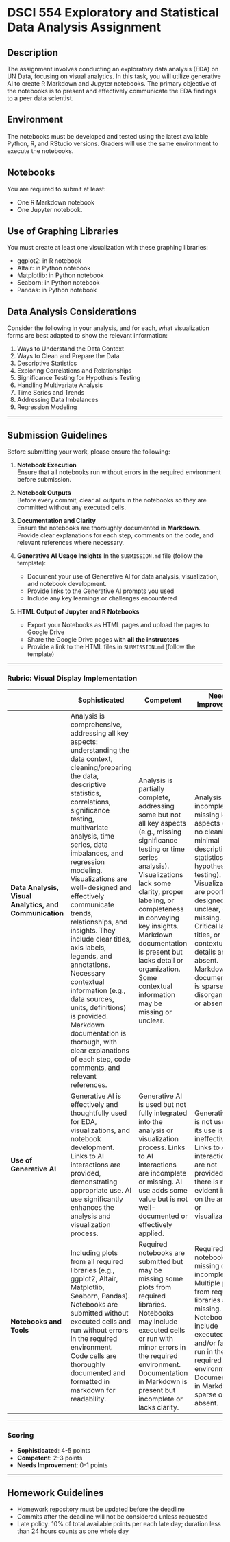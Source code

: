 # DSCI 554 Exploratory and Statistical Data Analysis Assignment


## Description

The assignment involves conducting an exploratory data analysis (EDA) on UN Data, focusing on visual analytics. In this task, you will utilize generative AI to create R Markdown and Jupyter notebooks. The primary objective of the notebooks is to present and effectively communicate the EDA findings to a peer data scientist. 

## Environment

The notebooks must be developed and tested using the latest available Python, R, and RStudio versions. Graders will use the same environment to execute the notebooks.

## Notebooks

You are required to submit at least:
- One R Markdown notebook
- One Jupyter notebook.

## Use of Graphing Libraries

You must create at least one visualization with these graphing libraries:

- ggplot2: in R notebook
- Altair: in Python notebook
- Matplotlib: in Python notebook
- Seaborn: in Python notebook
- Pandas: in Python notebook

## Data Analysis Considerations

Consider the following in your analysis, and for each, what visualization forms are best adapted to show the relevant information:

1. Ways to Understand the Data Context
2. Ways to Clean and Prepare the Data
3. Descriptive Statistics
4. Exploring Correlations and Relationships
5. Significance Testing for Hypothesis Testing
6. Handling Multivariate Analysis
7. Time Series and Trends
8. Addressing Data Imbalances
9. Regression Modeling

---

## Submission Guidelines

Before submitting your work, please ensure the following:

1. **Notebook Execution**  
   Ensure that all notebooks run without errors in the required environment before submission.  

2. **Notebook Outputs**  
   Before every commit, clear all outputs in the notebooks so they are committed without any executed cells.  

3. **Documentation and Clarity**  
   Ensure the notebooks are thoroughly documented in **Markdown**. Provide clear explanations for each step, comments on the code, and relevant references where necessary.

4. **Generative AI Usage Insights**
   In the `SUBMISSION.md` file (follow the template):
   - Document your use of Generative AI for data analysis, visualization, and notebook development.
   - Provide links to the Generative AI prompts you used
   - Include any key learnings or challenges encountered

6. **HTML Output of Jupyter and R Notebooks**
   - Export your Notebooks as HTML pages and upload the pages to Google Drive
   - Share the Google Drive pages with **all the instructors**
   - Provide a link to the HTML files in `SUBMISSION.md` (follow the template)

---

### **Rubric: Visual Display Implementation**

|               | **Sophisticated**                                            | **Competent**                                           | **Needs Improvement**                                |
|---------------|--------------------------------------------------------------|--------------------------------------------------------|----------------------------------------------------|
| **Data Analysis, Visual Analytics, and Communication** | Analysis is comprehensive, addressing all key aspects: understanding the data context, cleaning/preparing the data, descriptive statistics, correlations, significance testing, multivariate analysis, time series, data imbalances, and regression modeling. Visualizations are well-designed and effectively communicate trends, relationships, and insights. They include clear titles, axis labels, legends, and annotations. Necessary contextual information (e.g., data sources, units, definitions) is provided. Markdown documentation is thorough, with clear explanations of each step, code comments, and relevant references. | Analysis is partially complete, addressing some but not all key aspects (e.g., missing significance testing or time series analysis). Visualizations lack some clarity, proper labeling, or completeness in conveying key insights. Markdown documentation is present but lacks detail or organization. Some contextual information may be missing or unclear. | Analysis is incomplete or missing key aspects (e.g., no cleaning, minimal descriptive statistics, no hypothesis testing). Visualizations are poorly designed, unclear, or missing. Critical labels, titles, or contextual details are absent. Markdown documentation is sparse, disorganized, or absent. |
| **Use of Generative AI** | Generative AI is effectively and thoughtfully used for EDA, visualizations, and notebook development. Links to AI interactions are provided, demonstrating appropriate use. AI use significantly enhances the analysis and visualization process. | Generative AI is used but not fully integrated into the analysis or visualization process. Links to AI interactions are incomplete or missing. AI use adds some value but is not well-documented or effectively applied. | Generative AI is not used, or its use is ineffective. Links to AI interactions are not provided, and there is no evident impact on the analysis or visualizations. |
| **Notebooks and Tools** | Including plots from all required libraries (e.g., ggplot2, Altair, Matplotlib, Seaborn, Pandas). Notebooks are submitted without executed cells and run without errors in the required environment. Code cells are thoroughly documented and formatted in markdown for readability. | Required notebooks are submitted but may be missing some plots from required libraries. Notebooks may include executed cells or run with minor errors in the required environment. Documentation in Markdown is present but incomplete or lacks clarity. | Required notebooks are missing or incomplete. Multiple plots from required libraries are missing. Notebooks include executed cells and/or fail to run in the required environment. Documentation in Markdown is sparse or absent. |

---

### **Scoring**
- **Sophisticated**: 4-5 points  
- **Competent**: 2-3 points  
- **Needs Improvement**: 0-1 points  

---

## Homework Guidelines

- Homework repository must be updated before the deadline
- Commits after the deadline will not be considered unless requested
- Late policy: 10% of total available points per each late day; duration less than 24 hours counts as one whole day
